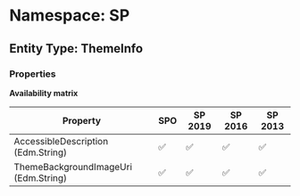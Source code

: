 # Namespace: SP

## Entity Type: ThemeInfo

### Properties

**Availability matrix**

Property | SPO | SP 2019 | SP 2016 | SP 2013
----------|-----|---------|---------|--------
AccessibleDescription (Edm.String) | ✅ | ✅ | ✅ | ✅
ThemeBackgroundImageUri (Edm.String) | ✅ | ✅ | ✅ | ✅


